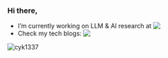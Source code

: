 ### Hi there,
- I’m currently working on LLM & AI research at  <a href="http://research.baidu.com/"><img src="https://img.shields.io/badge/-NLP-blue?style=social&logo=baidu&labelColor=fff&color=blue&logoColor=2832e1" align="top"></a>
- Check my tech blogs: <a href="https://cyk1337.github.io/notes"><img src="https://img.shields.io/badge/blog-cyk1337.github.io/notes-EAEAEA?logo=hexo&logoColor=white&labelColor=0E83CD" align="top"></a>
<!--
- How to reach me:  <a href="mailto:chaiyekun@gmail.com"><img src="https://img.shields.io/badge/gmail-chaiyekun@gmail%2Ecom-EAEAEA?logo=gmail&logoColor=white&labelColor=D14836" align="top"></a>
-->


![cyk1337](https://github-profile-trophy.vercel.app/?username=cyk1337)



<!--
<img align="center" src="https://github-readme-streak-stats.herokuapp.com/?user=cyk1337&" alt="cyk1337" />

**cyk1337/cyk1337** is a ✨ _special_ ✨ repository because its `README.md` (this file) appears on your GitHub profile.-->

<!-- 
- 🔭 I’m currently working on NLP and machine learning.
- 🌱 I’m currently learning 
- 👯 I’m looking to collaborate on ...
- 🤔 I’m looking for help with ...
- 💬 Ask me about ...
- 📫 How to reach me: ...
- 😄 Pronouns: ...
- ⚡ Fun fact: ...

![CYK's github stats](https://github-readme-stats.vercel.app/api?username=cyk1337&count_private=true&theme=vue-light&show_icons=true)

[![Top Langs](https://github-readme-stats.vercel.app/api/top-langs/?username=cyk1337&layout=compact&theme=vue-light)](https://github.com/cyk1337/github-readme-stats)
-->

<!-- 
[![Highway Transformer](https://github-readme-stats.vercel.app/api/pin/?username=cyk1337&repo=Highway-Transformer&theme=jolly)](https://github.com/cyk1337/Highway-Transformer)  

[![Population-Based-Training](https://github-readme-stats.vercel.app/api/pin/?username=cyk1337&repo=Population-Based-Training&theme=cobalt)](https://github.com/cyk1337/Population-Based-Training)

[![Transformer-in-PyTorch](https://github-readme-stats.vercel.app/api/pin/?username=cyk1337&repo=Transformer-in-PyTorch&theme=vue-dark)](https://github.com/cyk1337/Transformer-in-PyTorch) [![Highway Transformer](https://github-readme-stats.vercel.app/api/pin/?username=cyk1337&repo=BERT-Text-Classification-J&theme=onedark)](https://github.com/cyk1337/BERT-Text-Classification-J) 

-->
